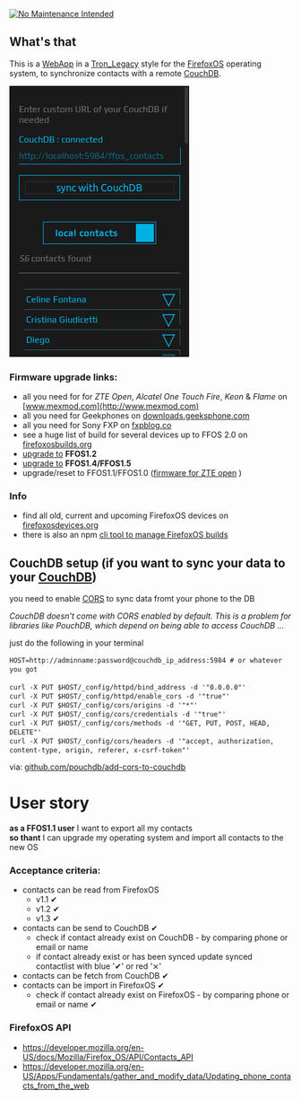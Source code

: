 [![No Maintenance Intended](http://unmaintained.tech/badge.svg)](http://unmaintained.tech/)

## What's that

This is a [WebApp](https://developer.mozilla.org/en-US/Apps/Fundamentals/Quickstart/Build/Intro_to_open_web_apps) in a [Tron_Legacy](https://en.wikipedia.org/wiki/Tron:_Legacy) style for the [FirefoxOS](https://en.wikipedia.org/wiki/Firefox_OS) operating system, to synchronize contacts with a remote [CouchDB](http://couchdb.apache.org).

![Screen Shot](screenshot.png)
 
### Firmware upgrade links:

* all you need for for *ZTE Open*, *Alcatel One Touch Fire*, *Keon* & *Flame* on [www.mexmod.com](http://www.mexmod.com)
* all you need for Geekphones on [downloads.geeksphone.com](http://downloads.geeksphone.com)
* all you need for Sony FXP on [fxpblog.co](http://fxpblog.co/firefox/nightly)
*  see a huge list of build for several devices up to FFOS 2.0 on [firefoxosbuilds.org](https://firefoxos.mozilla.community/devices) 
* [upgrade to](https://hacks.mozilla.org/2014/01/upgrading-your-zte-open-to-firefox-1-1-or-1-2-fastboot-enabled/) **FFOS1.2**
* [upgrade to](http://opendirective.net/blog/2014/04/success-firefox-os-1-4-built-and-running-on-zte-open/) **FFOS1.4/FFOS1.5**
* upgrade/reset to FFOS1.1/FFOS1.0  ([firmware for ZTE open](http://www.ztedevice.com/support/smart_phone/b5a2981a-1714-4ac7-89e1-630e93e220f8.html) )

### Info

* find all old, current and upcoming FirefoxOS devices on [firefoxosdevices.org](https://firefoxosdevices.org)
* there is also an npm [cli tool to manage FirefoxOS builds](https://www.npmjs.com/package/fxosbuilds)

## CouchDB setup (if you want to sync your data to your [CouchDB](https://couchdb.apache.org))

you need to enable [CORS](https://en.wikipedia.org/wiki/Cross-origin_resource_sharing) to sync data fromt your phone to the DB

*CouchDB doesn't come with CORS enabled by default. This is a problem for libraries like PouchDB, which depend on being able to access CouchDB ...*

just do the following in your terminal

```
HOST=http://adminname:password@couchdb_ip_address:5984 # or whatever you got

curl -X PUT $HOST/_config/httpd/bind_address -d '"0.0.0.0"'
curl -X PUT $HOST/_config/httpd/enable_cors -d '"true"'
curl -X PUT $HOST/_config/cors/origins -d '"*"'
curl -X PUT $HOST/_config/cors/credentials -d '"true"'
curl -X PUT $HOST/_config/cors/methods -d '"GET, PUT, POST, HEAD, DELETE"'
curl -X PUT $HOST/_config/cors/headers -d '"accept, authorization, content-type, origin, referer, x-csrf-token"'
```

via: [github.com/pouchdb/add-cors-to-couchdb](https://github.com/pouchdb/add-cors-to-couchdb#what-it-does)

# User story

**as a  FFOS1.1 user** I want to export all my contacts  
**so thant** I can upgrade my operating system and import all contacts to the new OS

### Acceptance criteria:

* contacts can be read from FirefoxOS
  * v1.1 ✔
  * v1.2 ✔
  * v1.3 ✔
* contacts can be send to CouchDB ✔
  * check if contact already exist on CouchDB - by comparing phone or email or name
  * if contact already exist or has been synced update synced contactlist with blue '✔' or red '⨯'
* contacts can be fetch from CouchDB ✔
* contacts can be import in FirefoxOS ✔
  * check if contact already exist on FirefoxOS - by comparing phone or email or name ✔

### FirefoxOS API

* https://developer.mozilla.org/en-US/docs/Mozilla/Firefox_OS/API/Contacts_API
* https://developer.mozilla.org/en-US/Apps/Fundamentals/gather_and_modify_data/Updating_phone_contacts_from_the_web
